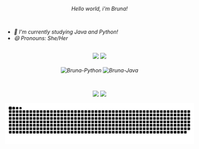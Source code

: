 <div>
  <p align="center"><i>Hello world, i'm Bruna!<i/></p>
</div>

<div>
</br>
  <ul>
    <li>🔭 I'm currently studying Java and Python!</li>
    <li>😄 Pronouns: She/Her</li>
  </ul>
</div>

<div align="center">
</br>
   <img height="140em" src="https://github-readme-stats.vercel.app/api?username=Miajudajesus&show_icons=true&theme=dark&include_all_commits=true&count_private=true"/>
   <img height="120em" src="https://github-readme-stats.vercel.app/api/top-langs/?username=Miajudajesus&layout=compact&langs_count=7&theme=dark"/>
   
</div>

<div align="center">
</br>
  <img align="center" alt="Bruna-Python" height="30" width="40" src="https://cdn.jsdelivr.net/gh/devicons/devicon/icons/python/python-original.svg" />
  <img align="center" alt="Bruna-Java" height="30" width="40" src="https://cdn.jsdelivr.net/gh/devicons/devicon/icons/java/java-plain.svg" />
  </br>
</div>

##

<div align="center" >
</br>
  <a href="https://www.instagram.com/myajudajesus/"><img src="https://img.shields.io/badge/-Instagram-%23E4405F?style=for-the-badge&logo=instagram&logoColor=white" target="_blank"></a>
  <a href="https://www.linkedin.com/in/bruna-porto01/" target="_blank"><img src="https://img.shields.io/badge/-LinkedIn-%230077B5?style=for-the-badge&logo=linkedin&logoColor=white" target="_blank"></a> 
</div>
<div>

  ![Snake animation](https://github.com/Miajudajesus/Miajudajesus/blob/output/github-contribution-grid-snake.svg)
 
</div>
